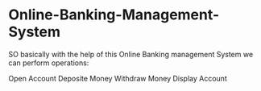 # Online-Banking-Management-System
SO basically with the help of this Online Banking management System we can perform operations:

Open Account
Deposite Money
Withdraw Money
Display Account
